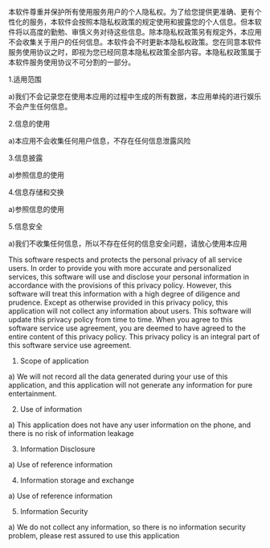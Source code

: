 本软件尊重并保护所有使用服务用户的个人隐私权。为了给您提供更准确、更有个性化的服务，本软件会按照本隐私权政策的规定使用和披露您的个人信息。但本软件将以高度的勤勉、审慎义务对待这些信息。除本隐私权政策另有规定外，本应用不会收集关于用户的任何信息。本软件会不时更新本隐私权政策。您在同意本软件服务使用协议之时，即视为您已经同意本隐私权政策全部内容。本隐私权政策属于本软件服务使用协议不可分割的一部分。

1.适用范围

a)我们不会记录您在使用本应用的过程中生成的所有数据，本应用单纯的进行娱乐不会产生任何信息。

2.信息的使用

a)本应用不会收集任何用户信息，不存在任何信息泄露风险

3.信息披露

a)参照信息的使用

4.信息存储和交换

a)参照信息的使用

5.信息安全

a)我们不收集任何信息，所以不存在任何的信息安全问题，请放心使用本应用



This software respects and protects the personal privacy of all service users. In order to provide you with more accurate and personalized services, this software will use and disclose your personal information in accordance with the provisions of this privacy policy. However, this software will treat this information with a high degree of diligence and prudence. Except as otherwise provided in this privacy policy, this application will not collect any information about users. This software will update this privacy policy from time to time. When you agree to this software service use agreement, you are deemed to have agreed to the entire content of this privacy policy. This privacy policy is an integral part of this software service use agreement.

1. Scope of application

a) We will not record all the data generated during your use of this application, and this application will not generate any information for pure entertainment.

2. Use of information

a) This application does not have any user information on the phone, and there is no risk of information leakage

3. Information Disclosure

a) Use of reference information

4. Information storage and exchange

a) Use of reference information

5. Information Security

a) We do not collect any information, so there is no information security problem, please rest assured to use this application
